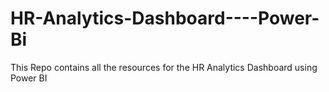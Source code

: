 # HR-Analytics-Dashboard----Power-Bi
This Repo contains all the resources for the HR Analytics Dashboard using Power BI
